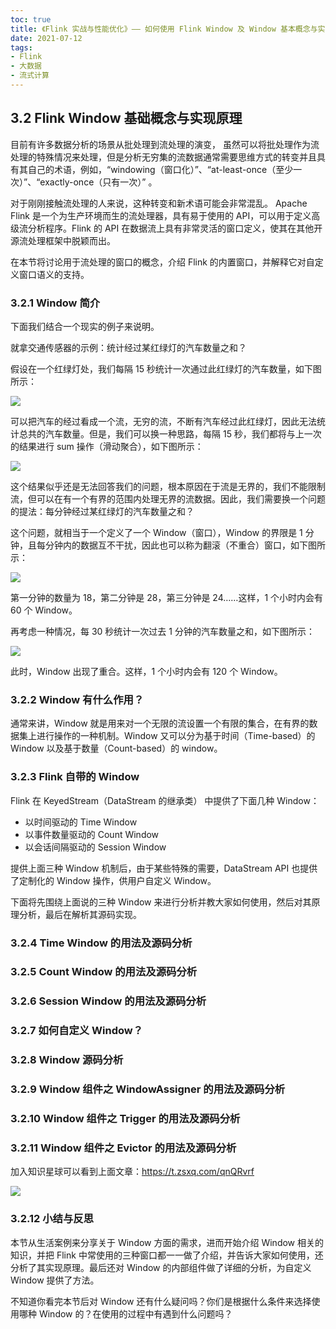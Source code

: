 ```yaml
---
toc: true
title: 《Flink 实战与性能优化》—— 如何使用 Flink Window 及 Window 基本概念与实现原理?
date: 2021-07-12
tags:
- Flink
- 大数据
- 流式计算
---
```



## 3.2 Flink Window 基础概念与实现原理

目前有许多数据分析的场景从批处理到流处理的演变， 虽然可以将批处理作为流处理的特殊情况来处理，但是分析无穷集的流数据通常需要思维方式的转变并且具有其自己的术语，例如，“windowing（窗口化）”、“at-least-once（至少一次）”、“exactly-once（只有一次）” 。

<!--more-->

对于刚刚接触流处理的人来说，这种转变和新术语可能会非常混乱。 Apache Flink 是一个为生产环境而生的流处理器，具有易于使用的 API，可以用于定义高级流分析程序。Flink 的 API 在数据流上具有非常灵活的窗口定义，使其在其他开源流处理框架中脱颖而出。

在本节将讨论用于流处理的窗口的概念，介绍 Flink 的内置窗口，并解释它对自定义窗口语义的支持。


### 3.2.1 Window 简介

下面我们结合一个现实的例子来说明。

就拿交通传感器的示例：统计经过某红绿灯的汽车数量之和？

假设在一个红绿灯处，我们每隔 15 秒统计一次通过此红绿灯的汽车数量，如下图所示：

![](http://zhisheng-blog.oss-cn-hangzhou.aliyuncs.com/img/2019-10-23-064257.png)

可以把汽车的经过看成一个流，无穷的流，不断有汽车经过此红绿灯，因此无法统计总共的汽车数量。但是，我们可以换一种思路，每隔 15 秒，我们都将与上一次的结果进行 sum 操作（滑动聚合），如下图所示：

![](http://zhisheng-blog.oss-cn-hangzhou.aliyuncs.com/img/2019-10-23-064320.png)

这个结果似乎还是无法回答我们的问题，根本原因在于流是无界的，我们不能限制流，但可以在有一个有界的范围内处理无界的流数据。因此，我们需要换一个问题的提法：每分钟经过某红绿灯的汽车数量之和？

这个问题，就相当于一个定义了一个 Window（窗口），Window 的界限是 1 分钟，且每分钟内的数据互不干扰，因此也可以称为翻滚（不重合）窗口，如下图所示：

![](http://zhisheng-blog.oss-cn-hangzhou.aliyuncs.com/img/2019-10-23-065851.png)

第一分钟的数量为 18，第二分钟是 28，第三分钟是 24……这样，1 个小时内会有 60 个 Window。

再考虑一种情况，每 30 秒统计一次过去 1 分钟的汽车数量之和，如下图所示：

![](http://zhisheng-blog.oss-cn-hangzhou.aliyuncs.com/img/2019-10-23-071008.png)

此时，Window 出现了重合。这样，1 个小时内会有 120 个 Window。


### 3.2.2 Window 有什么作用？

通常来讲，Window 就是用来对一个无限的流设置一个有限的集合，在有界的数据集上进行操作的一种机制。Window 又可以分为基于时间（Time-based）的 Window 以及基于数量（Count-based）的 window。


### 3.2.3 Flink 自带的 Window

Flink 在 KeyedStream（DataStream 的继承类） 中提供了下面几种 Window：

+ 以时间驱动的 Time Window
+ 以事件数量驱动的 Count Window
+ 以会话间隔驱动的 Session Window

提供上面三种 Window 机制后，由于某些特殊的需要，DataStream API 也提供了定制化的 Window 操作，供用户自定义 Window。

下面将先围绕上面说的三种 Window 来进行分析并教大家如何使用，然后对其原理分析，最后在解析其源码实现。


### 3.2.4 Time Window 的用法及源码分析


### 3.2.5 Count Window 的用法及源码分析


### 3.2.6 Session Window 的用法及源码分析


### 3.2.7 如何自定义 Window？


### 3.2.8 Window 源码分析

### 3.2.9 Window 组件之 WindowAssigner 的用法及源码分析

### 3.2.10 Window 组件之 Trigger 的用法及源码分析

### 3.2.11 Window 组件之 Evictor 的用法及源码分析

加入知识星球可以看到上面文章：https://t.zsxq.com/qnQRvrf

![](http://zhisheng-blog.oss-cn-hangzhou.aliyuncs.com/img/2019-09-25-zsxq.jpg)


### 3.2.12 小结与反思

本节从生活案例来分享关于 Window 方面的需求，进而开始介绍 Window 相关的知识，并把 Flink 中常使用的三种窗口都一一做了介绍，并告诉大家如何使用，还分析了其实现原理。最后还对 Window 的内部组件做了详细的分析，为自定义 Window 提供了方法。

不知道你看完本节后对 Window 还有什么疑问吗？你们是根据什么条件来选择使用哪种 Window 的？在使用的过程中有遇到什么问题吗？ 